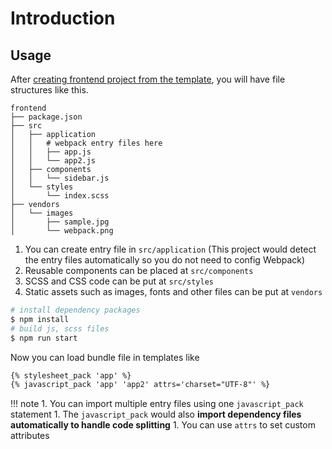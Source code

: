 # Introduction

## Usage

After [creating frontend project from the template](frontend), you will have file structures like this.

``` hl_lines="4 8 10 12"
frontend
├── package.json
├── src
│   ├── application
│   │   # webpack entry files here
│   │   ├── app.js
│   │   └── app2.js
│   ├── components
│   │   └── sidebar.js
│   └── styles
│       └── index.scss
├── vendors
│   └── images
│       ├── sample.jpg
│       └── webpack.png
```

1. You can create entry file in `src/application` (This project would detect the entry files automatically so you do not need to config Webpack)
1. Reusable components can be placed at `src/components`
1. SCSS and CSS code can be put at `src/styles`
1. Static assets such as images, fonts and other files can be put at `vendors`

```bash
# install dependency packages
$ npm install
# build js, scss files
$ npm run start
```

Now you can load bundle file in templates like

```html
{% stylesheet_pack 'app' %}
{% javascript_pack 'app' 'app2' attrs='charset="UTF-8"' %}
```

!!! note
    1. You can import multiple entry files using one `javascript_pack` statement
    1. The `javascript_pack` would also **import dependency files automatically to handle code splitting**
    1. You can use `attrs` to set custom attributes
